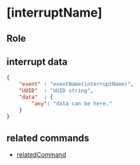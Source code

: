 # [interruptName]
## Role
 

## interrupt data 
```json
{
    "event" : "eventName(interruptName)",
    "UUID"  : "UUID string",
    "data"  : { 
        "any": "data can be here."
    }
}
```

## related commands
- [relatedCommand](../basicCommand/commandDocTemplate.md)


